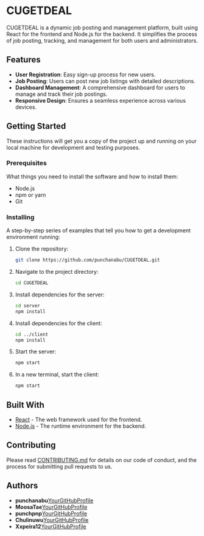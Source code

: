 # CUGETDEAL

CUGETDEAL is a dynamic job posting and management platform, built using React for the frontend and Node.js for the backend. It simplifies the process of job posting, tracking, and management for both users and administrators.

## Features

- **User Registration**: Easy sign-up process for new users.
- **Job Posting**: Users can post new job listings with detailed descriptions.
- **Dashboard Management**: A comprehensive dashboard for users to manage and track their job postings.
- **Responsive Design**: Ensures a seamless experience across various devices.

## Getting Started

These instructions will get you a copy of the project up and running on your local machine for development and testing purposes.

### Prerequisites

What things you need to install the software and how to install them:

- Node.js
- npm or yarn
- Git

### Installing

A step-by-step series of examples that tell you how to get a development environment running:

1. Clone the repository:
   ```bash
   git clone https://github.com/punchanabu/CUGETDEAL.git
   ```
2. Navigate to the project directory:
   ```bash
   cd CUGETDEAL
   ```
3. Install dependencies for the server:
   ```bash
   cd server
   npm install
   ```
4. Install dependencies for the client:
   ```bash
   cd ../client
   npm install
   ```
5. Start the server:
   ```bash
   npm start
   ```
6. In a new terminal, start the client:
   ```bash
   npm start
   ```

## Built With

- [React](https://reactjs.org/) - The web framework used for the frontend.
- [Node.js](https://nodejs.org/) - The runtime environment for the backend.

## Contributing

Please read [CONTRIBUTING.md](link-to-your-contributing.md-file) for details on our code of conduct, and the process for submitting pull requests to us.

## Authors

- **punchanabu**[YourGitHubProfile](https://github.com/punchanabu)
- **MoosaTae**[YourGitHubProfile](https://github.com/MoosaTae)
- **punchpnp**[YourGitHubProfile](https://github.com/punchpnp)
- **Chulinuwu**[YourGitHubProfile](https://github.com/Chulinuwu)
- **Xxpeira12**[YourGitHubProfile](https://github.com/Xxperia12)
